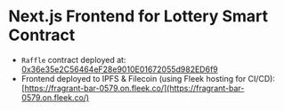 # Next.js Frontend for Lottery Smart Contract

- `Raffle` contract deployed at: [0x36e35e2C56464eF28e9010E01672055d982ED6f9](https://goerli.etherscan.io/address/0x36e35e2C56464eF28e9010E01672055d982ED6f9)
- Frontend deployed to IPFS & Filecoin (using Fleek hosting for CI/CD): [https://fragrant-bar-0579.on.fleek.co/](https://fragrant-bar-0579.on.fleek.co/)